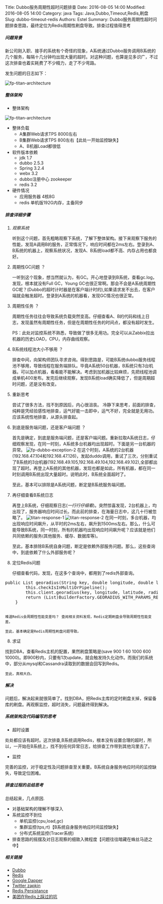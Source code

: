 Title: Dubbo服务周期性超时问题排查
Date: 2016-08-05 14:00
Modified: 2016-08-05 14:00
Category: java
Tags: Java,Dubbo,Timeout,Redis,刷盘 
Slug: dubbo-timeout-redis
Authors: Estel
Summary: Dubbo服务周期性超时问题排查思路，最终定位为Redis周期性刷盘导致。排查过程值得思考

##### 问题背景
新公司刚入职、接手的系统有个奇怪的现象，A系统通过Dubbo服务调用B系统的几个服务，每隔十几分钟均出现大量的超时。对这种问题，也算是见多识广，不过这次排查也着实耗费了不少精力，走了不少弯路。

发生问题的日志如下：

![fp-titan-architecture](https://obe6rxjoq.qnssl.com/fp-dubbo-exception-1.png "A系统异常1")
##### 整体架构
- 整体架构

![fp-titan-architecture](https://obe6rxjoq.qnssl.com/fp-titan-architecture.png "系统整体架构")

- 整体负载
	- A集群Web请求TPS 8000左右
	- B集群Web请求TPS 800左右【此处一开始监控缺失】 
	- A、B机器Load都很低	
- 软件版本依赖
	- jdk 1.7
	- dubbo 2.5.3
	- Spring 3.2.4
	- webx 3.2
	- dubbo注册中心 zookeeper
	- redis 3.2 	
- 硬件情况
	- 应用服务器 4核8G
	- redis 单机版192G内存，主备同步 

##### 排查详细步骤
1. *观察系统*

	听到这个问题，首先粗略观察下系统，了解下整体架构。接下来观察下服务的性能，发现A调用B的服务，正常情况下，响应时间都在2ms左右。登录到A、B系统的机器上，观察系统状况，发现A、B系统load都不高、内存占用也都良好。
2. 周期性GC问题 ？

	一听到这个现象，想当然就认为，有GC。开心地登录到B系统，查看gc.log，发现，根本就没有Full GC，Young GC也很正常啊。那会不会是A系统周期性GC呢？(Dubbo的超时计时器是在客户端计时的),如果请求发不出去，在客户端就会触发超时。登录到A系统的机器看，发现GC情况也很正常。
	
3. 周期性任务 ？

	周期性任务往往会导致系统负载突然变高。仔细查看A、B的代码和线上日志，发现虽然有周期性任务，但是在周期性任务的时间点，都没有超时发生。
	
	PS：此处对监控系统不熟悉，导致做了很多无用功。完全可以从Zabbix拉出机器的历史LOAD，CPU，内存曲线观察。
	
4. B系统线程池大小不够用 ？
	
	排查中间，向架构师团队寻求咨询。得到思路是，可能B系统dubbo服务线程池不够用，导致线程在服务端排队。毕竟A系统50台机器，B系统只有3台机器。可以加点机器，看看能不能解决。考虑到加机器比较麻烦，先把线程池调成单机400发布。发完后继续观察，发现B系统load确实降低了，但是周期超时问题，还是没有改变。
		
5. 重新思考

	尝试了很多方法，找不到原因后，内心很沮丧。 冷静下来思考，前面的排查，纯粹是凭经验感性地排查，运气好能一击即中，运气不好，完全就是无用功。应该系统性地排查，从源头排查起。

6. 到底是服务端问题，还是客户端问题 ？
	
	首先是确定，到底是服务端问题，还是客户端问题。重新拉取A系统日志，仔细观察发现，在同一时刻，A系统多台机器均出现超时。下面是另一台机器的异常。
	![fp-dubbo-exception-2](https://obe6rxjoq.qnssl.com/fp-dubbo-exception-2.png "A系统异常2")
	在这个时刻，A系统的2台机器(192.168.47.104和192.168.47.126)，发起duddo调用，重试了三次，分别重试了B系统的3台机器(192.168.49.105,192.168.49.104,192.168.49.102),全部都出现了超时。再登上A系统的其他机器，发现也都是如此，所有机器，都在同一时刻调用B系统出现大量超时。说明此时，B系统全面超时了。
	
	至此，基本可以排除是A系统问题，断定是B系统服务端问题。

6. 再仔细查看B系统日志
	
	再登上B系统，仔细观察日志(*一行行仔细看*)。突然惊喜发现，2台机器上，均出现了，服务器响应时间过长。而此前的排查，在海量日志中，这几十行被忽略了。
	![titan-response-1](https://obe6rxjoq.qnssl.com/titan-response-1.png "B响应时间异常1")
	![titan-response-2](https://obe6rxjoq.qnssl.com/titan-response-2.png "B响应时间异常2")
	在同一时刻，多台机器，均出现响应时间飙升，从平时的2ms左右，飙升到1500ms左右。那么，什么可能导致B系统，同一时刻，所有的机器均出现响应时间飙升呢？应该就是他们共同依赖的服务(其他服务、缓存、数据库等)。
	
	至此，基本排除B系统自身问题，断定是依赖外部服务问题。那么，这些查询中，到底依赖了什么外部服务呢？
7. 定位Redis问题
	
	仔细查看代码，发现，在这多个查询中，都用到了redis外部查询。
<pre>
public List<GeoRadiusResponse> georadius(String key, double longitude, double latitude, double radius, GeoUnit unit, GeoRadiusParam param) {
        this.checkIsInMultiOrPipeline();
        this.client.georadius(key, longitude, latitude, radius, unit, param);
        return (List)BuilderFactory.GEORADIUS_WITH_PARAMS_RESULT.build(this.client.getObjectMultiBulkReply());
    }
 </pre>  
 
	难道Redis会周期性性能变差吗？ 查阅相关资料发现，Redis定期刷盘会导致周期性性能变差。
	
	至此，基本确定是Redis周期性刷盘问题导致。
8. 求证
 
 找到DBA，查看Redis主机的配置，果然刷盘策略是(save 900 1 60 1000 600 10000)。即900秒内，只要有1次update，就会触发持久化动作。而我们的系统中，部分从mysql和Cassandra读取到的数据会回写到Redis。
 	
	至此，真相大白。

##### 解决
问题后，解决起来就很简单了。找到DBA，把Redis主库的定时刷盘关掉，保留备库的刷盘。再观察监控，超时消失，问题最终得到解决。

##### 系统架构及代码编写的思考
- 超时设置

处处都应该有超时。这次排查,B系统调用Redis，根本没有设置合理的超时，所以，一开始在B系统上，找不到任何异常日志，给排查工作带到其他沟里去了。

- 监控

完善的监控，对于稳定性及问题排查至关重要。B系统自身服务响应时间的监控缺失，导致定位困难。

##### 排查过程的总结思考
总结起来，几点原因.

- 对基础架构的理解不够深入
- 系统监控不到位
	- 单机监控(cpu,load,gc)
	- 集群监控(tps,rt)【B系统自身服务响应时间监控缺失】
	- 分布式系统监控(Tracer系统)
- 排查思路的摇摆及对日志观察的细致入微程度【问题往往暗藏在蛛丝马迹之中】

##### 相关链接
- [Dubbo](https://github.com/alibaba/dubbo)
- [Redis](http://redis.io)
- [Google Dapper](http://research.google.com/pubs/pub36356.html)
- [Twitter zapkin](https://github.com/openzipkin/zipkin)
- [Redis Persistance](http://redis.io/topics/persistence)
- [美团在Redis上踩过的坑](https://www.google.co.jp/webhp?sourceid=chrome-instant&ion=1&espv=2&ie=UTF-8#q=%E7%BE%8E%E5%9B%A2+redis+%E5%9D%91)